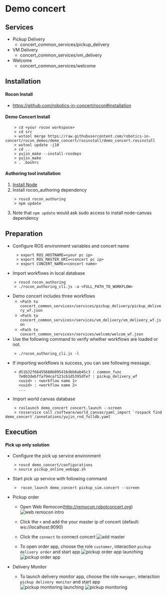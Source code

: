 # Demo concert
## Services
* Pickup Delivery
    * concert_common_services/pickup_delivery
* VM Delivery
    * concert_common_services/vm_delivery
* Welcome
    * concert_common_services/welcome

## Installation
#### Rocon Install
* https://github.com/robotics-in-concert/rocon#installation

#### Demo Concert Install
```    
    > cd <your rocon workspace>
    > cd src
    > wstool merge https://raw.githubusercontent.com/robotics-in-concert/rocon_demos/demo_concert/rosinstall/demo_concert.rosinstall
    > wstool update -j10
    > cd ..
    > yujin_make --install-rosdeps
    > yujin_make
    > . .bashrc
```    
#### Authoring tool installation

1. [Install Node](https://github.com/joyent/node/wiki/Installing-Node.js-via-package-manager#ubuntu-debian-linux-mint-elementary-os-etc)
2. Install rocon_authoring dependency

```  
    > roscd rocon_authoring
    > npm update
```

3. Note that `npm update` would ask sudo access to install node-canvas dependency
    
## Preparation

* Configure ROS environment variables and concert name
```
     > export ROS_HOSTNAME=<your pc ip>
     > export ROS_MASTER_URI=<concert pc ip>
     > export CONCERT_NAME=<concert name>
```
*  Import workflows in local database
```    
    > roscd rocon_authoring
    > ./rocon_authoring_cli.js -a <FULL_PATH_TO_WORKFLOW>
```
   * Demo concert includes three workflows
      * `<Path to concert_common_services>/services/pickup_delivery/pickup_delivery_wf.json`
      * `<Path to concert_common_services>/services/vm_delivery/vm_delivery_wf.json`
      * `<Path to concert_common_services>/services/welcom/welcom_wf.json`
   * Use the following command to verify whether workflows are loaded or not.
```    
    > ./rocon_authoring_cli.js -l
```

  * If importing workflows is success, you can see following message.

```    
    > d51b32f66455688b095416dbb6ab45c3 : common_func
      7e0b3debffa794ca7121cb1d5395dfe7 : pickup_delivery_wf
      <uuid> : <workflow name 1>
      <uuid> : <workflow name 2>
      ...
```
* Import world canvas database
```    
    > roslaunch demo_concert concert.launch --screen
    > rosservice call /software/world_canvas/yaml_import `rospack find demo_concert`/annotations/yujin_rnd_fulldb.yaml
```    
## Execution

#### Pick up only solution
* Configure the pick up service environment
```    
    > roscd demo_concert/configurations
    > source pickup_online_webapp.sh
```    

* Start pick up service with following command
```         
    >  rocon_launch demo_concert pickup_sim.concert --screen
```    
   
* Pickup order
   * Open Web Remocon(http://remocon.robotconcert.org)
   ![web remocon intro](https://raw.githubusercontent.com/robotics-in-concert/rocon_demos/demo_concert/imgs/web_remocon_intro.png)

   *  Click the ```+``` and add the your master ip of concert (default: ws://localhost:9090)
   *  Click the ```connect``` to connect concert
   ![add master](https://raw.githubusercontent.com/robotics-in-concert/rocon_demos/demo_concert/imgs/web_remocon_add_master_ip.png)
          
   *  To open order app, choose the role ```customer```, interaction ```pickup delivery order``` and start app
      ![pickup order app launching](https://raw.githubusercontent.com/robotics-in-concert/rocon_demos/demo_concert/imgs/web_remocon_monitoring_app_launch.png)
      ![pickup order app](https://raw.githubusercontent.com/robotics-in-concert/rocon_demos/demo_concert/imgs/web_remocon_order_app.png)
          
* Delivery Monitor
   * To launch delivery monitor app, choose the role ```manager```, interaction ```pickup delivery monitor``` and start app
   ![pickup monitoring launching](https://github.com/robotics-in-concert/rocon_demos/blob/demo_concert/imgs/web_remocon_monitoring_app_launch.png)
   ![pickup monitoring](https://raw.githubusercontent.com/robotics-in-concert/rocon_demos/demo_concert/imgs/web_remocon_monitoring_app.png)


